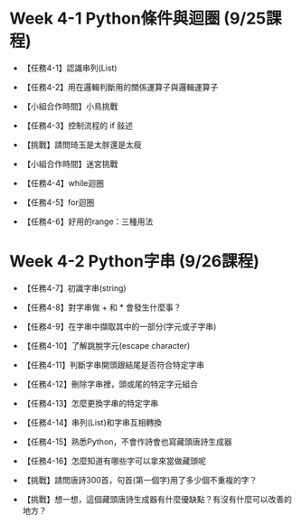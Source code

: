 # Week 4-1 Python條件與迴圈 (9/25課程)

- 【任務4-1】認識串列(List)

- 【任務4-2】用在邏輯判斷用的關係運算子與邏輯運算子

- 【小組合作時間】小鳥挑戰

- 【任務4-3】控制流程的 if 敍述

- 【挑戰】請問琦玉是太胖還是太瘦

- 【小組合作時間】迷宮挑戰

- 【任務4-4】while迴圈

- 【任務4-5】for迴圈

- 【任務4-6】好用的range：三種用法

# Week 4-2 Python字串 (9/26課程)

- 【任務4-7】初識字串(string)

- 【任務4-8】對字串做 + 和 * 會發生什麼事？

- 【任務4-9】在字串中擷取其中的一部分(字元或子字串)

- 【任務4-10】了解跳脫字元(escape character)

- 【任務4-11】判斷字串開頭跟結尾是否符合特定字串

- 【任務4-12】刪除字串裡，頭或尾的特定字元組合

- 【任務4-13】怎麼更換字串的特定字串

- 【任務4-14】串列(List)和字串互相轉換

- 【任務4-15】熟悉Python，不會作詩會也寫藏頭唐詩生成器

- 【任務4-16】怎麼知道有哪些字可以拿來當做藏頭呢

- 【挑戰】請問唐詩300首，句首(第一個字)用了多少個不重複的字？

- 【挑戰】想一想，這個藏頭唐詩生成器有什麼優缺點？有沒有什麼可以改善的地方？

